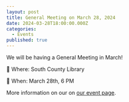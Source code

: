 ```yaml
---
layout: post
title: General Meeting on March 28, 2024
date: 2024-03-28T18:00:00.000Z
categories:
  - Events
published: true
---
```

We will be having a General Meeting in March!

📍 Where: South County Library

📅 When: March 28th, 6 PM

More information on our on [our event page](/event/2024/03/28/March_2024_Meeting).
